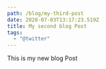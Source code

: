 ```yaml
---
path: /blog/my-third-post
date: 2020-07-03T13:17:23.519Z
title: My second blog Post
tags:
  - "@twitter"
---
```

This is my new blog Post
